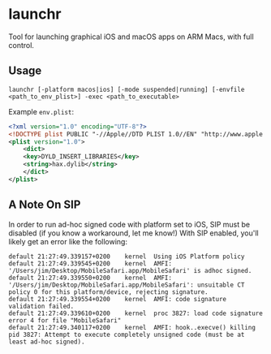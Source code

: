 # launchr

Tool for launching graphical iOS and macOS apps on ARM Macs, with full control.

## Usage

```console
launchr [-platform macos|ios] [-mode suspended|running] [-envfile <path_to_env_plist>] -exec <path_to_executable>
```

Example `env.plist`:

```xml
<?xml version="1.0" encoding="UTF-8"?>
<!DOCTYPE plist PUBLIC "-//Apple//DTD PLIST 1.0//EN" "http://www.apple.com/DTDs/PropertyList-1.0.dtd">
<plist version="1.0">
	<dict>
	<key>DYLD_INSERT_LIBRARIES</key>
	<string>hax.dylib</string>
	</dict>
</plist>
```

## A Note On SIP
In order to run ad-hoc signed code with platform set to iOS, SIP must be disabled (if you know a workaround, let me know!) With SIP enabled, you'll likely get an error like the following:

```console
default	21:27:49.339157+0200	kernel	Using iOS Platform policy
default	21:27:49.339545+0200	kernel	AMFI: '/Users/jim/Desktop/MobileSafari.app/MobileSafari' is adhoc signed.
default	21:27:49.339550+0200	kernel	AMFI: '/Users/jim/Desktop/MobileSafari.app/MobileSafari': unsuitable CT policy 0 for this platform/device, rejecting signature.
default	21:27:49.339554+0200	kernel	AMFI: code signature validation failed.
default	21:27:49.339610+0200	kernel	proc 3827: load code signature error 4 for file "MobileSafari"
default	21:27:49.340117+0200	kernel	AMFI: hook..execve() killing pid 3827: Attempt to execute completely unsigned code (must be at least ad-hoc signed).

```
